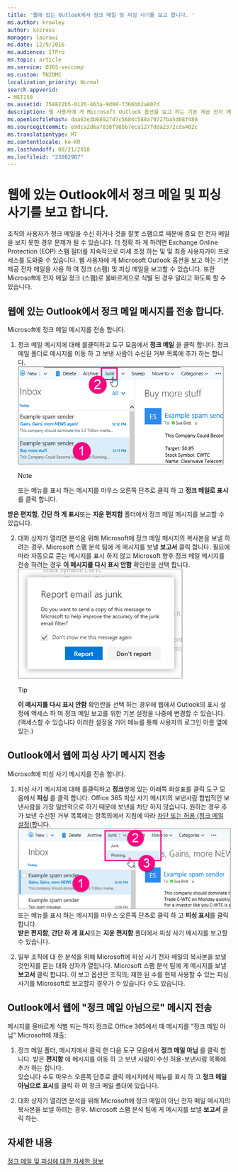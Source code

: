 ```yaml
---
title: '웹에 있는 Outlook에서 정크 메일 및 피싱 사기를 보고 합니다. '
ms.author: krowley
author: kccross
manager: laurawi
ms.date: 12/9/2016
ms.audience: ITPro
ms.topic: article
ms.service: O365-seccomp
ms.custom: TN2DMC
localization_priority: Normal
search.appverid:
- MET150
ms.assetid: 758822b5-0126-463a-9d08-7366bb2a807d
description: 웹 사용자에 게 Microsoft Outlook 옵션을 보고 하는 기본 제공 전자 메일을 사용 하 여 정크 (스팸) 및 피싱 메일을 보고할 수 있습니다. 또한 Microsoft에 전자 메일 정크 (스팸)로 올바르게으로 식별 된 경우 알리고 하도록 할 수 있습니다.
ms.openlocfilehash: daa63e3b68927d7c5684c588a79727ba5d08f480
ms.sourcegitcommit: e9dca2d6a7838f98bb7eca127fdda2372cda402c
ms.translationtype: MT
ms.contentlocale: ko-KR
ms.lasthandoff: 08/21/2018
ms.locfileid: "23002987"
---
```

# <a name="report-junk-email-and-phishing-scams-in-outlook-on-the-web"></a>웹에 있는 Outlook에서 정크 메일 및 피싱 사기를 보고 합니다. 

조직의 사용자가 정크 메일을 수신 하거나 것을 잘못 스팸으로 때문에 중요 한 전자 메일을 보지 못한 경우 문제가 될 수 있습니다. 더 정확 하 게 하려면 Exchange Online Protection (EOP) 스팸 필터를 지속적으로 미세 조정 하는 및 및 최종 사용자가이 프로세스를 도와줄 수 있습니다. 웹 사용자에 게 Microsoft Outlook 옵션을 보고 하는 기본 제공 전자 메일을 사용 하 여 정크 (스팸) 및 피싱 메일을 보고할 수 있습니다. 또한 Microsoft에 전자 메일 정크 (스팸)로 올바르게으로 식별 된 경우 알리고 하도록 할 수 있습니다.
  
## <a name="submit-junk-messages-in-outlook-on-the-web"></a>웹에 있는 Outlook에서 정크 메일 메시지를 전송 합니다.

Microsoft에 정크 메일 메시지를 전송 합니다.
  
1. 정크 메일 메시지에 대해 를클릭하고 도구 모음에서 **정크 메일** 을 클릭 합니다. 정크 메일 폴더로 메시지를 이동 하 고 보낸 사람이 수신된 거부 목록에 추가 하는 합니다.  ![표시 전자 메일은 웹에 있는 Outlook에서 정크 메일](media/a10ae792-aab6-4374-a041-6c3f732eb2e3.png)
  
    > [!NOTE]
    > 또는 메뉴를 표시 하는 메시지를 마우스 오른쪽 단추로 클릭 하 고 **정크 메일로 표시**를 클릭 합니다. 
  
**받은 편지함**, **간단 하 게 표시**또는 **지운 편지함** 폴더에서 정크 메일 메시지를 보고할 수 있습니다. 
  
2. 대화 상자가 열리면 분석을 위해 Microsoft에 정크 메일 메시지의 복사본을 보낼 하려는 경우. Microsoft 스팸 분석 팀에 게 메시지를 보낼 **보고서** 클릭 합니다. 필요에 따라 자동으로 묻는 메시지를 표시 하지 않고 Microsoft 향후 정크 메일 메시지를 전송 하려는 경우 **이 메시지를 다시 표시 안함** 확인란을 선택 합니다.  ![웹에 있는 Outlook에서 Microsoft에 정크 메일 보고](media/e8d3a9f9-6eb6-4309-ba6d-643dffdb6a33.png)
  
    > [!TIP]
    > **이 메시지를 다시 표시 안함** 확인란을 선택 하는 경우에 웹에서 Outlook의 표시 설정에 액세스 하 여 정크 메일 보고를 위한 기본 설정을 나중에 변경할 수 있습니다. (액세스할 수 있습니다 이러한 설정을 기어 메뉴를 통해 사용자의 로그인 이름 옆에 있는.) 
  
## <a name="submit-phishing-scam-messages-in-outlook-on-the-web"></a>Outlook에서 웹에 피싱 사기 메시지 전송

Microsoft에 피싱 사기 메시지를 전송 합니다.
  
1. 피싱 사기 메시지에 대해 를클릭하고 **정크**옆에 있는 아래쪽 화살표를 클릭 도구 모음에서 **피싱** 를 클릭 합니다. Office 365 피싱 사기 메시지의 보낸사람 합법적인 보낸사람을 가장 일반적으로 하기 때문에 보낸을 차단 하지 않습니다. 원하는 경우 추가 보낸 수신된 거부 목록에는 항목의에서 지침에 따라 [차단 또는 허용 (정크 메일 설정)](https://go.microsoft.com/fwlink/?LinkId=627572)합니다. ![피싱 사기 웹에 있는 Outlook에서 전자 메일 표시](media/959bb577-341c-41ee-a159-e46600b2cf8a.png)</br>또는 메뉴를 표시 하는 메시지를 마우스 오른쪽 단추로 클릭 하 고 **피싱 표시**를 클릭 합니다.</br>**받은 편지함**, **간단 하 게 표시**또는 **지운 편지함** 폴더에서 피싱 사기 메시지를 보고할 수 있습니다. 
  
2. 일부 조직에 대 한 분석을 위해 Microsoft에 피싱 사기 전자 메일의 복사본을 보낼 것인지를 묻는 대화 상자가 열립니다. Microsoft 스팸 분석 팀에 게 메시지를 보낼 **보고서** 클릭 합니다. 이 보고 옵션은 조직의; 제한 된 수를 현재 사용할 수 있는 피싱 사기를 Microsoft로 보고할지 경우가 수 있습니다 수도 있습니다. 
    
## <a name="submit-not-junk-messages-in-outlook-on-the-web"></a>Outlook에서 웹에 "정크 메일 아님으로" 메시지 전송

메시지를 올바르게 식별 되는 하지 정크로 Office 365에서 때 메시지를 "정크 메일 아님" Microsoft에 제출:
  
1. 정크 메일 폴더, 메시지에서 클릭 한 다음 도구 모음에서 **정크 메일 아님** 를 클릭 합니다. 받은 **편지함** 에 메시지를 이동 하 고 보낸 사람이 수신 허용-보낸사람 목록에 추가 하는 합니다.</br>있습니다 수도 마우스 오른쪽 단추로 클릭 메시지에서 메뉴를 표시 하 고 **정크 메일 아님으로 표시**를 클릭 하 여 정크 메일 폴더에 있습니다. 
  
2. 대화 상자가 열리면 분석을 위해 Microsoft에 정크 메일이 아닌 전자 메일 메시지의 복사본을 보낼 하려는 경우. Microsoft 스팸 분석 팀에 게 메시지를 보낼 **보고서** 클릭 하는. 
    
## <a name="for-more-information"></a>자세한 내용

[정크 메일 및 피싱에 대한 자세한 정보](https://go.microsoft.com/fwlink/p/?LinkId=270068)
  
  

